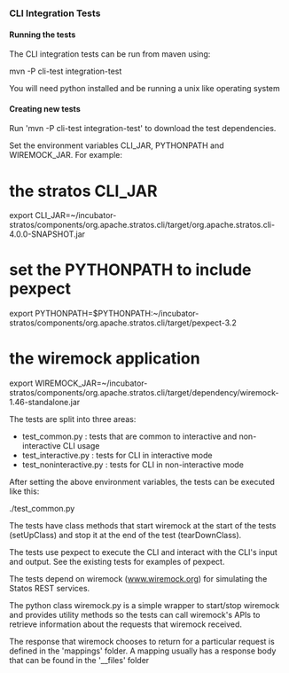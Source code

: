 ### CLI Integration Tests

#### Running the tests

The CLI integration tests can be run from maven using:

mvn -P cli-test integration-test

You will need python installed and be running a unix like operating system

#### Creating new tests

Run 'mvn -P cli-test integration-test' to download the test dependencies.

Set the environment variables CLI_JAR, PYTHONPATH and WIREMOCK_JAR. For example:

# the stratos CLI_JAR
export CLI_JAR=~/incubator-stratos/components/org.apache.stratos.cli/target/org.apache.stratos.cli-4.0.0-SNAPSHOT.jar

# set the PYTHONPATH to include pexpect
export PYTHONPATH=$PYTHONPATH:~/incubator-stratos/components/org.apache.stratos.cli/target/pexpect-3.2

# the wiremock application
export WIREMOCK_JAR=~/incubator-stratos/components/org.apache.stratos.cli/target/dependency/wiremock-1.46-standalone.jar

The tests are split into three areas:

- test_common.py : tests that are common to interactive and non-interactive CLI usage
- test_interactive.py : tests for CLI in interactive mode
- test_noninteractive.py : tests for CLI in non-interactive mode

After setting the above environment variables, the tests can be executed like this:

./test_common.py

The tests have class methods that start wiremock at the start of the tests (setUpClass) and stop it at the end of the test (tearDownClass).

The tests use pexpect to execute the CLI and interact with the CLI's input and output. See the existing tests for examples of pexpect.

The tests depend on wiremock (www.wiremock.org) for simulating the Statos REST services.

The python class wiremock.py is a simple wrapper to start/stop wiremock and provides utility methods so the tests can call wiremock's APIs to retrieve information about the requests that wiremock received.

The response that wiremock chooses to return for a particular request is defined in the 'mappings' folder.  A mapping usually has a response body that can be found in the '__files' folder
